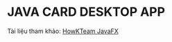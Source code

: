 # JAVA CARD DESKTOP APP

Tài liệu tham khảo: [HowKTeam JavaFX](https://howkteam.vn/course/lap-trinh-javafx-co-ban/tao-chuong-trinh-co-ban-trong-javafx-2639)
